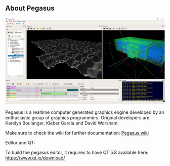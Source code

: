 ## About Pegasus
![](https://github.com/PegasusEngine/Pegasus/raw/master/Doc/GitHub/wiki//editor.png)

Pegasus is a realtime computer generated graphics engine developed by an enthusiastic group of graphics programmers. Original developers are Karolyn Boulanger, Kleber Garcia and David Worsham.


Make sure to check the wiki for further documentation: [Pegasus wiki](https://github.com/PegasusEngine/Pegasus/wiki)

Editor and QT:

To build the pegasus editor, it requires to have QT 5.8 available here: https://www.qt.io/download/
